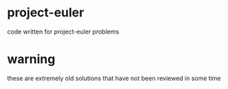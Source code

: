 # project-euler
code written for project-euler problems

# warning
these are extremely old solutions that have not been reviewed in some time
